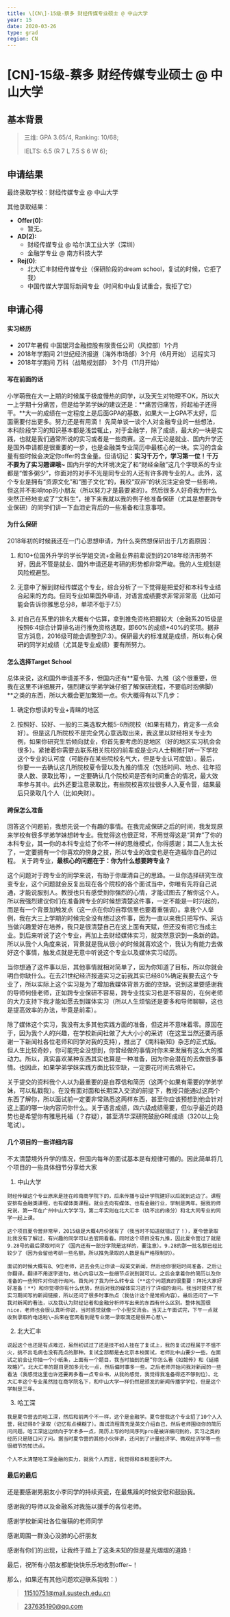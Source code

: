 ```yaml
---
title: \[CN\]-15级-蔡多 财经传媒专业硕士 @ 中山大学
year: 15
date: 2020-03-26
type: grad
region: CN
---
```


# \[CN\]-15级-蔡多 财经传媒专业硕士 @ 中山大学

## 基本背景

> 三维: GPA 3.65/4, Ranking: 10/68;
>
> IELTS: 6.5 (R 7  L 7.5  S 6  W 6);

## 申请结果

最终录取学校：财经传媒专业 @ 中山大学

其他录取结果：

* **Offer\(0\):**
  * 暂无。
* **AD\(2\):**
  * 财经传媒专业 @ 哈尔滨工业大学（深圳）
  * 金融学专业 @ 南方科技大学
* **Rej\(0\)**:
  * 北大汇丰财经传媒专业（保研阶段的dream school，复试的时候，它拒了我）
  * 中国传媒大学国际新闻专业（时间和中山复试重合，我拒了它）

## 申请心得

#### 实习经历

  - 2017年暑假    中国银河金融控股有限责任公司（风控部）1个月
  - 2018年学期间  21世纪经济报道（海外市场部）3个月（6月开始） 远程实习
  - 2018年学期间  万科（战略规划部） 3个月（11月开始）


#### 写在前面的话

  小学萌我在大一上期的时候属于极度慢热的同学，以及天生对物理不OK，所以大一上学期十分痛苦，但是给学弟学妹的建议还是：**痛苦归痛苦，捋起袖子还得干。**大一的成绩在一定程度上是后面GPA的基数，如果大一上GPA不太好，后面需要付出更多。努力还是有用滴！
  先简单谈一谈个人对金融专业的一些想法，本科阶段学习的知识基本都是浅尝辄止，对于金融学，除了成绩，最大的一块是实践，也就是我们通常所说的实习或者是一些商赛。这一点无论是就业、国内升学还是国外申请都是很重要的一步，也是金融类专业简历中最核心的一块。实习的含金量有些时候会决定你offer的含金量。但请切记：**实习千万个，学习第一位！千万不要为了实习翘课哦~**
  国内升学的大环境决定了和“财经金融”这几个字联系的专业都是“僧多粥少”，你面对的对手不光是同专业的人还有许多跨专业的人。此外，这个专业是拥有“资源文化”和“圈子文化”的，我校“双非”的状况注定会受一些影响，但这并不影响top的小朋友（所以努力才是最要紧的）。然后很多人好奇我为什么突然正经地变成了“文科生”，接下来我就以我的例子给准备保研（尤其是想要跨专业保研）的同学们讲一下血泪史背后的一些准备和注意事项。

#### 为什么保研

  2018年初的时候我还在一门心思想申请，为什么突然想保研出于几方面原因：

  1. 和10+位国外升学的学长学姐交流+金融业界前辈说到的2018年经济形势不好，因此不管是就业、国外申请还是考研的形势都非常严峻。我的人生规划是风险规避型。

  2. 无意中了解到财经传媒这个专业，综合分析了一下觉得是把爱好和本科专业结合起来的方向。但同专业如果国外申请，对语言成绩要求非常非常高（比如可能会告诉你雅思总分8，单项不低于7.5）

  3. 对自己在系里的排名大概有个估算，拿到推免资格把握较大（金融系2015级是按照6:4综合计算排名进行推免资格选取，即60%的成绩+40%的奖项。据非官方消息，2016级可能会调整到7:3）。保研最大的标准就是成绩，所以有心保研的同学对成绩（尤其是专业成绩）要有所努力。


#### 怎么选择Target School

  总体来说，这和国外申请差不多，但国内还有**夏令营、九推（这个很重要，但我在这里不详细展开，强烈建议学弟学妹仔细了解保研流程，不要临时抱佛脚）**之类的东西，所以大概会更加繁琐一点。你大概得有以下几步：

  1. 确定你想读的专业+青睐的地区

  2. 按照好、较好、一般的三类选取大概5-6所院校（如果有精力，肯定多一点会好）。但是这几所院校不是完全凭心意选取出来，我这里以财经相关专业为例，如果你研究生后倾向就业，你首先要考虑的是地区（好的地区实习机会会很多）。紧接着你需要去联系相关院校的前辈或是业内人士稍微打听一下学校这个专业的认可度（可能存在某些院校名气大，但是专业认可度低）。最后，你要一一去确认这几所院校夏令营以及九推的情况（包括时间、地点、往年招录人数、录取比等），一定要确认几个院校间是否有时间重合的情况，最大效率参与其中。此外还要注意录取比，有些院校喜欢拉很多人入夏令营，结果最后只录取几个人（比如央财）。


#### 跨保怎么准备

  回答这个问题前，我想先说一个有趣的事情。在我完成保研之后的时间，我发现原来学校有很多学弟学妹想转专业。我觉得这也很正常，不用觉得这是“背弃”了你的本科专业，其一你的本科专业给了你不一样的思维模式，你得感谢；其二人生太长了，一定要拥有一个你喜欢的傍身之技，所以专业的改变也是在造福你自己的过程。
  关于跨专业，**最核心的问题在于：你为什么想要跨专业？**

  这个问题对于跨专业的同学来说，有助于你厘清自己的思路。一旦你选择研究生改变专业，这个问题就会反复出现在各个院校的各个面试当中，你唯有先将自己说通，才能说服别人。教授也只有感受到你强烈的心情，才能试图去了解你这个人。所以我强烈建议你们在准备跨专业的时候想清楚这件事，一定不能是一时兴起的，而是有一个背景加触发点（这一点在你的自荐信里也要着重强调）。拿我个人举例，我在大三上学期的时候完全没有想过这件事，因为一直以来我只把写作、采访当做兴趣爱好在培养，我只是很清楚自己在这上面有天赋，但还没有把它当成主业。到后来听说了这个专业，再加上去财经媒体实习，就突然意识到一条新的路。所以从我个人角度来说，背景就是我从很小的时候就喜欢这个，我认为有能力去做好这个事情，触发点就是无意中听说这个专业以及媒体实习经历。

  当你想通了这件事以后，其他事情就相对简单了，因为你知道了目标，所以你就会明白你缺什么。在去21世纪经济报道实习之前我其实已经80%确定我要去这个专业了，所以实际上这个实习是为了增加我媒体背景方面的空缺。说到这里要感谢我的导师何佳老师，正如跨专业保研不容易，跨专业找实习也是不容易的，在何老师的大力支持下我才能如愿去到媒体实习（所以人生烦恼还是要多和导师聊聊，这也是提高效率的办法，毕竟是前辈）。

  除了媒体这个实习，我没有太多其他实践方面的准备，但这并不意味着零。原因在于，因为我个人的兴趣，在学校新闻社做了大大小小的采访（在这里当然还要再感谢一下新闻社各位老师和同学对我的支持），推出了《南科新知》杂志的正式版。但人生比较奇妙，你可能完全没想到，你曾经做的事情对你未来发展有这么大的推动力。所以，真实喜欢某种东西其实也算是一种准备，因为你会潜在的去做很多事情。也因此，如果学弟学妹实践方面比较空缺，一定要花时间去填补它。

  关于提交的资料我个人以为最重要的是自荐信和简历（这两个如果有需要的学弟学妹，可以私戳我）。在没有面对面和长期深入交流的前提下，教授只能通过这两个东西了解你，所以面试前一定要非常熟悉这两样东西，甚至你应该预想到他会针对这上面的哪一块内容问你什么。关于语言成绩，四六级成绩需要，但似乎最近的趋势也是希望你有雅思托福（？存疑），甚至清华深研院鼓励GRE成绩（320以上免笔试）。


#### 几个项目的一些详细内容

  不太清楚境外升学的情况，但国内每年的面试基本是有规律可循的。因此简单将几个项目的一些具体细节分享给大家

  1. 中山大学

    财经传媒这个专业原来是挂在岭南商学院下的，后来传播与设计学院建好以后就到这边了。课程安排有金融类课程，也有媒体类课程。就业去向有媒体、也有金融行业，学制是两年。据我的师兄说，第一年在广州中山大学学习，第二年实则在北大汇丰（绕不出的缘分）和北大同专业的同学一起上课。

    这个项目夏令营非常早，2015级是大概4月份就有了（我当时不知道就错过了！），夏令营录取比我没有了解过，有兴趣的同学可以去官网看看。同时这个项目没有九推，因此夏令营过了就是9.28号的最后录取时间了（国内还有一部分学院是这样的，要注意）。9.28的那一批名额已经比较少了（因为会留给考研一些名额，所以推免录取的人数是有严格限制的）。

    面试的时候大概有8、9位老师，进去会先让你读一段英文新闻，然后给你很短时间准备，之后让你翻译。翻译不用逐字逐句，核心内容以及一些细节点说到就可以。之后会拿着你的简历以及你准备的一些附件对你进行询问。首先问了我为什么转专业（**这个问题真的很重要！拜托大家好好准备！**）和你觉得你有什么优势，然后对我的媒体实习进行了详细的询问。我当时提供了我实习期间写的新闻链接，所以还问了很多时事热点（我估计这个是常规内容）。最后还问了一下我对新闻的看法，以及我认为财经记者和金融分析师写出来的东西有什么区别。整体氛围很nice，老师也会很认真听你说，当时感觉就像一个小型交流会。当天上午面试完，下午一点就收到录取的电话啦\~后来在官网看到是专业第一录取滴还是很开心惹\~

  2. 北大汇丰

    说起这个也还是有点难过，虽然初试过了还是技不如人挂在了复试上，我的复试过程属于不愠不火，挑不出毛病也没有亮点的那种。复试全部都是去北京本校面试，老师比中山要少一些。在面试之前会让你抽一个小纸条，上面有一个题目，我当时抽到的是“你怎么看《如懿传》和《延禧攻略》”。北大汇丰的题目更加多元化一点，然后偏时事多一些。之后老师开始问我对新闻的一些看法（我感觉这里也许还要再多看一点专业书，从我的感觉，我觉得我准备得还不够到位）。北大汇丰这个专业虽然挂在商学院名下，和中山大学一样仍然是颁发的新闻传播学学位，但是这个学制是三年。

  3. 哈工深

    我是夏令营去的哈工深，然后和前两个不一样，这个是金融学。夏令营我这个专业招了10个人入营，我记得8个录取（记忆有点模糊了）。面试流程首先是英文介绍自己，然后老师围绕你的简历问问题。哈工深这边倾向于学术多一点，简历上写的时间序列pro是被详细问到的，实习之类的经历只是随口问了问。据当时夏令营的其他小伙伴讲，还问到了计量经济学、微观经济学等一些很细节的知识点。

    个人不太清楚哈工深金融的实力，就我个人而言，我觉得和本校差别不大。

#### 最后的最后

  还是要感谢男朋友小李同学的持续资瓷，在最焦躁的时候安慰和鼓励我。

  感谢我的导师以及金融系对我施以援手的各位老师。

  感谢学校新闻社各位催稿的老师同学

  感谢周围一群没心没肺的心肝朋友

  感谢有你们的出现，让我终于踏上了这条未知的但是星光熠熠的道路！

  最后，祝所有小朋友都能快快乐乐地收割offer~！

  那么，如果还有其他问题欢迎联系我啦：）

  > <11510751@mail.sustech.edu.cn>

  > <237635190@qq.com>
